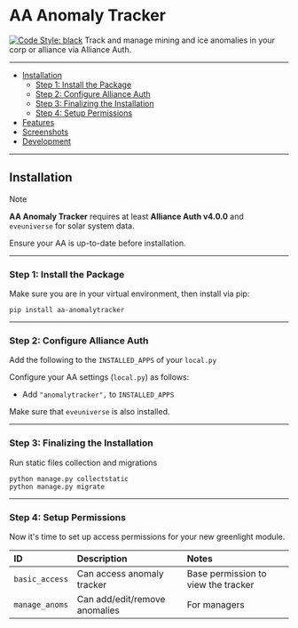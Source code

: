 # AA Anomaly Tracker<a name="aa-anomaly-tracker"></a>
[![Code Style: black](https://img.shields.io/badge/code%20style-black-000000.svg)](http://black.readthedocs.io/en/latest/)
Track and manage mining and ice anomalies in your corp or alliance via Alliance Auth.

---

<!-- mdformat-toc start --slug=github --maxlevel=6 --minlevel=2 -->

- [Installation](#installation)
  - [Step 1: Install the Package](#step-1-install-the-package)
  - [Step 2: Configure Alliance Auth](#step-2-configure-alliance-auth)
  - [Step 3: Finalizing the Installation](#step-3-finalizing-the-installation)
  - [Step 4: Setup Permissions](#step-4-setup-permissions)
- [Features](#features)
- [Screenshots](#screenshots)
- [Development](#development)

<!-- mdformat-toc end -->

---

## Installation<a name="installation"></a>

> [!NOTE]
>
> **AA Anomaly Tracker** requires at least **Alliance Auth v4.0.0** and `eveuniverse` for solar system data.
>
> Ensure your AA is up-to-date before installation.

---

### Step 1: Install the Package<a name="step-1-install-the-package"></a>

Make sure you are in your virtual environment, then install via pip:

```shell
pip install aa-anomalytracker
```

---

### Step 2: Configure Alliance Auth<a name="step-2-configure-alliance-auth"></a>

Add the following to the `INSTALLED_APPS` of your `local.py`

Configure your AA settings (`local.py`) as follows:

- Add `"anomalytracker",` to `INSTALLED_APPS`

Make sure that `eveuniverse` is also installed.

---

### Step 3: Finalizing the Installation<a name="step-4-finalizing-the-installation"></a>

Run static files collection and migrations

```shell
python manage.py collectstatic
python manage.py migrate
```

---

### Step 4: Setup Permissions<a name="step-4-setup-permissions"></a>

Now it's time to set up access permissions for your new greenlight module.

| ID                   | Description                       | Notes                                                                                                       |
| :------------------- | :-------------------------------- | :---------------------------------------------------------------------------------------------------------- |
| `basic_access` | Can access anomaly tracker	 | Base permission to view the tracker |
| `manage_anoms`      | Can add/edit/remove anomalies	      |  For managers                                      |

